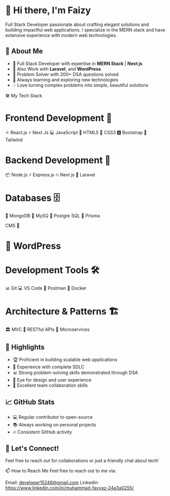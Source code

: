 # 👋 Hi there, I'm Faizy

Full Stack Developer passionate about crafting elegant solutions and building impactful web applications.
I specialize in the MERN stack and have extensive experience with modern web technologies.

## 💫 About Me
- 🚀 Full Stack Developer with expertise in **MERN Stack** | **Next js** 
- 💼 Also Work with **Laravel**, and **WordPress**
- 🎯 Problem Solver with 200+ DSA questions solved
- 🌱 Always learning and exploring new technologies
- 💡 Love turning complex problems into simple, beautiful solutions

🛠️ My Tech Stack

# Frontend Development 🎨
⚛️ React.js
⚡  Next Js
💻 JavaScript
📄 HTML5
🎨 CSS3
🅱️ Bootstrap
🚀 Tailwind 

# Backend Development 🔧
📦 Node.js
⚡ Express.js
🔥 Next js
🔺 Laravel

# Databases 🗄️
🍃 MongoDB
🐬 MySQ
🔄 Postgre SQL
 🐬 Prisma 

CMS 📝
# 📰 WordPress

# Development Tools 🛠️

📊 Git
💻 VS Code
🚀 Postman
🐳 Docker

# Architecture & Patterns 🏗️

🏛️ MVC
🔄 RESTful APIs
🎯 Microservices



## 🌟 Highlights
- 🏆 Proficient in building scalable web applications
- 🔄 Experience with complete SDLC
- 📊 Strong problem-solving skills demonstrated through DSA
- 🎨 Eye for design and user experience
- 🤝 Excellent team collaboration skills

## 📈 GitHub Stats
- 💻 Regular contributor to open-source
- 📚 Always working on personal projects
- 🔥 Consistent GitHub activity

## 🤝 Let's Connect!
Feel free to reach out for collaborations or just a friendly chat about tech!

📫 How to Reach Me
Feel free to reach out to me via:

Email: developer15246@gmail.com
LinkedIn: https://www.linkedin.com/in/muhammad-fayyaz-24a3a0255/


